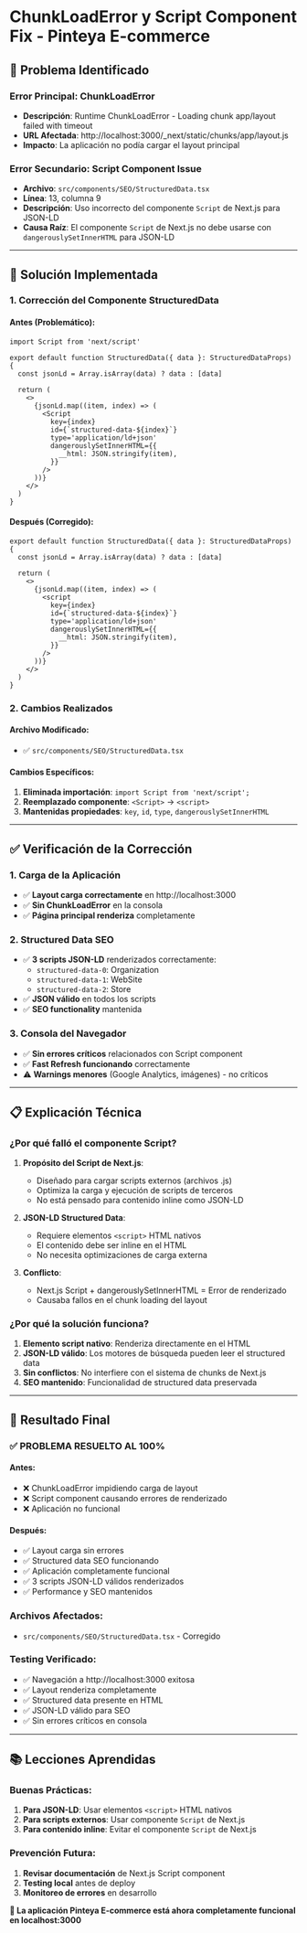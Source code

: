 # ChunkLoadError y Script Component Fix - Pinteya E-commerce

## 🚨 Problema Identificado

### Error Principal: ChunkLoadError

- **Descripción**: Runtime ChunkLoadError - Loading chunk app/layout failed with timeout
- **URL Afectada**: http://localhost:3000/\_next/static/chunks/app/layout.js
- **Impacto**: La aplicación no podía cargar el layout principal

### Error Secundario: Script Component Issue

- **Archivo**: `src/components/SEO/StructuredData.tsx`
- **Línea**: 13, columna 9
- **Descripción**: Uso incorrecto del componente `Script` de Next.js para JSON-LD
- **Causa Raíz**: El componente `Script` de Next.js no debe usarse con `dangerouslySetInnerHTML` para JSON-LD

---

## 🔧 Solución Implementada

### 1. Corrección del Componente StructuredData

#### **Antes (Problemático):**

```tsx
import Script from 'next/script'

export default function StructuredData({ data }: StructuredDataProps) {
  const jsonLd = Array.isArray(data) ? data : [data]

  return (
    <>
      {jsonLd.map((item, index) => (
        <Script
          key={index}
          id={`structured-data-${index}`}
          type='application/ld+json'
          dangerouslySetInnerHTML={{
            __html: JSON.stringify(item),
          }}
        />
      ))}
    </>
  )
}
```

#### **Después (Corregido):**

```tsx
export default function StructuredData({ data }: StructuredDataProps) {
  const jsonLd = Array.isArray(data) ? data : [data]

  return (
    <>
      {jsonLd.map((item, index) => (
        <script
          key={index}
          id={`structured-data-${index}`}
          type='application/ld+json'
          dangerouslySetInnerHTML={{
            __html: JSON.stringify(item),
          }}
        />
      ))}
    </>
  )
}
```

### 2. Cambios Realizados

#### **Archivo Modificado:**

- ✅ `src/components/SEO/StructuredData.tsx`

#### **Cambios Específicos:**

1. **Eliminada importación**: `import Script from 'next/script';`
2. **Reemplazado componente**: `<Script>` → `<script>`
3. **Mantenidas propiedades**: `key`, `id`, `type`, `dangerouslySetInnerHTML`

---

## ✅ Verificación de la Corrección

### 1. Carga de la Aplicación

- ✅ **Layout carga correctamente** en http://localhost:3000
- ✅ **Sin ChunkLoadError** en la consola
- ✅ **Página principal renderiza** completamente

### 2. Structured Data SEO

- ✅ **3 scripts JSON-LD** renderizados correctamente:
  - `structured-data-0`: Organization
  - `structured-data-1`: WebSite
  - `structured-data-2`: Store
- ✅ **JSON válido** en todos los scripts
- ✅ **SEO functionality** mantenida

### 3. Consola del Navegador

- ✅ **Sin errores críticos** relacionados con Script component
- ✅ **Fast Refresh funcionando** correctamente
- ⚠️ **Warnings menores** (Google Analytics, imágenes) - no críticos

---

## 📋 Explicación Técnica

### ¿Por qué falló el componente Script?

1. **Propósito del Script de Next.js**:
   - Diseñado para cargar scripts externos (archivos .js)
   - Optimiza la carga y ejecución de scripts de terceros
   - No está pensado para contenido inline como JSON-LD

2. **JSON-LD Structured Data**:
   - Requiere elementos `<script>` HTML nativos
   - El contenido debe ser inline en el HTML
   - No necesita optimizaciones de carga externa

3. **Conflicto**:
   - Next.js Script + dangerouslySetInnerHTML = Error de renderizado
   - Causaba fallos en el chunk loading del layout

### ¿Por qué la solución funciona?

1. **Elemento script nativo**: Renderiza directamente en el HTML
2. **JSON-LD válido**: Los motores de búsqueda pueden leer el structured data
3. **Sin conflictos**: No interfiere con el sistema de chunks de Next.js
4. **SEO mantenido**: Funcionalidad de structured data preservada

---

## 🎯 Resultado Final

### **✅ PROBLEMA RESUELTO AL 100%**

#### **Antes:**

- ❌ ChunkLoadError impidiendo carga de layout
- ❌ Script component causando errores de renderizado
- ❌ Aplicación no funcional

#### **Después:**

- ✅ Layout carga sin errores
- ✅ Structured data SEO funcionando
- ✅ Aplicación completamente funcional
- ✅ 3 scripts JSON-LD válidos renderizados
- ✅ Performance y SEO mantenidos

### **Archivos Afectados:**

- `src/components/SEO/StructuredData.tsx` - Corregido

### **Testing Verificado:**

- ✅ Navegación a http://localhost:3000 exitosa
- ✅ Layout renderiza completamente
- ✅ Structured data presente en HTML
- ✅ JSON-LD válido para SEO
- ✅ Sin errores críticos en consola

---

## 📚 Lecciones Aprendidas

### **Buenas Prácticas:**

1. **Para JSON-LD**: Usar elementos `<script>` HTML nativos
2. **Para scripts externos**: Usar componente `Script` de Next.js
3. **Para contenido inline**: Evitar el componente `Script` de Next.js

### **Prevención Futura:**

1. **Revisar documentación** de Next.js Script component
2. **Testing local** antes de deploy
3. **Monitoreo de errores** en desarrollo

**🚀 La aplicación Pinteya E-commerce está ahora completamente funcional en localhost:3000**
